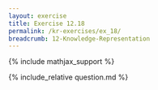 ```yaml
---
layout: exercise
title: Exercise 12.18
permalink: /kr-exercises/ex_18/
breadcrumb: 12-Knowledge-Representation
---
```


{% include mathjax_support %}

<div><i class="arrow-up loader" data-chapter="kr-exercises" data-exercise="ex_18" data-rating="0"></i></div>
{% include_relative question.md %}
